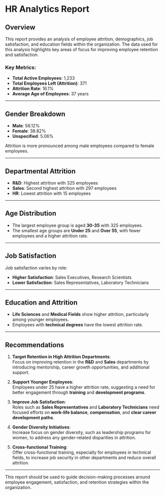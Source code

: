 # HR Analytics Report

## Overview
This report provides an analysis of employee attrition, demographics, job satisfaction, and education fields within the organization. The data used for this analysis highlights key areas of focus for improving employee retention and satisfaction.

### Key Metrics:
- **Total Active Employees**: 1,233
- **Total Employees Left (Attrition)**: 371
- **Attrition Rate**: 16.1%
- **Average Age of Employees**: 37 years

---

## Gender Breakdown
- **Male**: 56.12%
- **Female**: 38.82%
- **Unspecified**: 5.06%

Attrition is more pronounced among male employees compared to female employees.

---

## Departmental Attrition
- **R&D**: Highest attrition with 325 employees
- **Sales**: Second highest attrition with 297 employees
- **HR**: Lowest attrition with 15 employees

---

## Age Distribution
- The largest employee group is aged **30-35** with 325 employees.
- The smallest age groups are **Under 25** and **Over 55**, with fewer employees and a higher attrition rate.

---

## Job Satisfaction
Job satisfaction varies by role:
- **Higher Satisfaction**: Sales Executives, Research Scientists
- **Lower Satisfaction**: Sales Representatives, Laboratory Technicians

---

## Education and Attrition
- **Life Sciences** and **Medical Fields** show higher attrition, particularly among younger employees.
- Employees with **technical degrees** have the lowest attrition rate.

---

## Recommendations

1. **Target Retention in High Attrition Departments**:  
   Focus on improving retention in the **R&D** and **Sales** departments by introducing mentorship, career growth opportunities, and additional support.

2. **Support Younger Employees**:  
   Employees under 25 have a higher attrition rate, suggesting a need for better engagement through **training** and **development programs**.

3. **Improve Job Satisfaction**:  
   Roles such as **Sales Representatives** and **Laboratory Technicians** need focused efforts on **work-life balance**, **compensation**, and **clear career development paths**.

4. **Gender Diversity Initiatives**:  
   Increase focus on gender diversity, such as leadership programs for women, to address any gender-related disparities in attrition.

5. **Cross-functional Training**:  
   Offer cross-functional training, especially for employees in technical fields, to increase job security in other departments and reduce overall attrition.

---

This report should be used to guide decision-making processes around employee engagement, satisfaction, and retention strategies within the organization.
